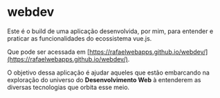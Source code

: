 # webdev

Este é o build de uma aplicação desenvolvida, por mim, para entender e praticar as funcionalidades do ecossistema vue.js.

Que pode ser acessada em [https://rafaelwebapps.github.io/webdev/](https://rafaelwebapps.github.io/webdev/).

O objetivo dessa aplicação é ajudar aqueles que estão embarcando na exploração do universo 
do **Desenvolvimento Web** à entenderem as diversas tecnologias que orbita esse meio.

